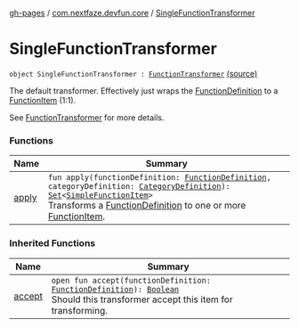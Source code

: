 [gh-pages](../../index.md) / [com.nextfaze.devfun.core](../index.md) / [SingleFunctionTransformer](./index.md)

# SingleFunctionTransformer

`object SingleFunctionTransformer : `[`FunctionTransformer`](../-function-transformer/index.md) [(source)](https://github.com/NextFaze/dev-fun/tree/master/devfun-annotations/src/main/java/com/nextfaze/devfun/core/FunctionTransformer.kt#L78)

The default transformer. Effectively just wraps the [FunctionDefinition](../-function-definition/index.md) to a [FunctionItem](../-function-item/index.md) (1:1).

See [FunctionTransformer](../-function-transformer/index.md) for more details.

### Functions

| Name | Summary |
|---|---|
| [apply](apply.md) | `fun apply(functionDefinition: `[`FunctionDefinition`](../-function-definition/index.md)`, categoryDefinition: `[`CategoryDefinition`](../-category-definition/index.md)`): `[`Set`](https://kotlinlang.org/api/latest/jvm/stdlib/kotlin.collections/-set/index.html)`<`[`SimpleFunctionItem`](../-simple-function-item/index.md)`>`<br>Transforms a [FunctionDefinition](../-function-definition/index.md) to one or more [FunctionItem](../-function-item/index.md). |

### Inherited Functions

| Name | Summary |
|---|---|
| [accept](../-function-transformer/accept.md) | `open fun accept(functionDefinition: `[`FunctionDefinition`](../-function-definition/index.md)`): `[`Boolean`](https://kotlinlang.org/api/latest/jvm/stdlib/kotlin/-boolean/index.html)<br>Should this transformer accept this item for transforming. |
